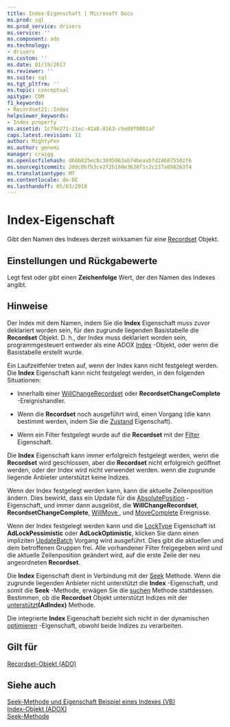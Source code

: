 ```yaml
---
title: Index-Eigenschaft | Microsoft Docs
ms.prod: sql
ms.prod_service: drivers
ms.service: ''
ms.component: ado
ms.technology:
- drivers
ms.custom: ''
ms.date: 01/19/2017
ms.reviewer: ''
ms.suite: sql
ms.tgt_pltfrm: ''
ms.topic: conceptual
apitype: COM
f1_keywords:
- Recordset21::Index
helpviewer_keywords:
- Index property
ms.assetid: 1c79e271-21ec-41a8-8163-c5e89f0001a7
caps.latest.revision: 11
author: MightyPen
ms.author: genemi
manager: craigg
ms.openlocfilehash: d68b825ec8c3695963ab74beaa5fd246875502f6
ms.sourcegitcommit: 2ddc0bfb3ce2f2b160e3638f1c2c237a898263f4
ms.translationtype: MT
ms.contentlocale: de-DE
ms.lasthandoff: 05/03/2018
---
```

# <a name="index-property"></a>Index-Eigenschaft
Gibt den Namen des Indexes derzeit wirksamen für eine [Recordset](../../../ado/reference/ado-api/recordset-object-ado.md) Objekt.  
  
## <a name="settings-and-return-values"></a>Einstellungen und Rückgabewerte  
 Legt fest oder gibt einen **Zeichenfolge** Wert, der den Namen des Indexes angibt.  
  
## <a name="remarks"></a>Hinweise  
 Der Index mit dem Namen, indem Sie die **Index** Eigenschaft muss zuvor deklariert worden sein, für den zugrunde liegenden Basistabelle die **Recordset** Objekt. D. h., der Index muss deklariert worden sein, programmgesteuert entweder als eine ADOX [Index](../../../ado/reference/adox-api/index-object-adox.md) -Objekt, oder wenn die Basistabelle erstellt wurde.  
  
 Ein Laufzeitfehler treten auf, wenn der Index kann nicht festgelegt werden. Die **Index** Eigenschaft kann nicht festgelegt werden, in den folgenden Situationen:  
  
-   Innerhalb einer [WillChangeRecordset](../../../ado/reference/ado-api/willchangerecordset-and-recordsetchangecomplete-events-ado.md) oder **RecordsetChangeComplete** -Ereignishandler.  
  
-   Wenn die **Recordset** noch ausgeführt wird, einen Vorgang (die kann bestimmt werden, indem Sie die [Zustand](../../../ado/reference/ado-api/state-property-ado.md) Eigenschaft).  
  
-   Wenn ein Filter festgelegt wurde auf die **Recordset** mit der [Filter](../../../ado/reference/ado-api/filter-property.md) Eigenschaft.  
  
 Die **Index** Eigenschaft kann immer erfolgreich festgelegt werden, wenn die **Recordset** wird geschlossen, aber die **Recordset** nicht erfolgreich geöffnet werden, oder der Index wird nicht verwendet werden. wenn die zugrunde liegende Anbieter unterstützt keine Indizes.  
  
 Wenn der Index festgelegt werden kann, kann die aktuelle Zeilenposition ändern. Dies bewirkt, dass ein Update für die [AbsolutePosition](../../../ado/reference/ado-api/absoluteposition-property-ado.md) -Eigenschaft, und immer dann ausgelöst, die **WillChangeRecordset**, **RecordsetChangeComplete**, [WillMove ](../../../ado/reference/ado-api/willmove-and-movecomplete-events-ado.md), und [MoveComplete](../../../ado/reference/ado-api/willmove-and-movecomplete-events-ado.md) Ereignisse.  
  
 Wenn der Index festgelegt werden kann und die [LockType](../../../ado/reference/ado-api/locktype-property-ado.md) Eigenschaft ist **AdLockPessimistic** oder **AdLockOptimistic**, klicken Sie dann einen impliziten [UpdateBatch](../../../ado/reference/ado-api/updatebatch-method.md) Vorgang wird ausgeführt. Dies gibt die aktuellen und dem betroffenen Gruppen frei. Alle vorhandener Filter freigegeben wird und die aktuelle Zeilenposition geändert wird, auf die erste Zeile der neu angeordneten **Recordset**.  
  
 Die **Index** Eigenschaft dient in Verbindung mit der [Seek](../../../ado/reference/ado-api/seek-method.md) Methode. Wenn die zugrunde liegenden Anbieter nicht unterstützt die **Index** -Eigenschaft, und somit die **Seek** -Methode, erwägen Sie die [suchen](../../../ado/reference/ado-api/find-method-ado.md) Methode stattdessen. Bestimmen, ob die **Recordset** Objekt unterstützt Indizes mit der [unterstützt](../../../ado/reference/ado-api/supports-method.md)**(AdIndex)** Methode.  
  
 Die integrierte **Index** Eigenschaft bezieht sich nicht in der dynamischen [optimieren](../../../ado/reference/ado-api/optimize-property-dynamic-ado.md) -Eigenschaft, obwohl beide Indizes zu verarbeiten.  
  
## <a name="applies-to"></a>Gilt für  
 [Recordset-Objekt (ADO)](../../../ado/reference/ado-api/recordset-object-ado.md)  
  
## <a name="see-also"></a>Siehe auch  
 [Seek-Methode und Eigenschaft Beispiel eines Indexes (VB)](../../../ado/reference/ado-api/seek-method-and-index-property-example-vb.md)   
 [Index-Objekt (ADOX)](../../../ado/reference/adox-api/index-object-adox.md)   
 [Seek-Methode](../../../ado/reference/ado-api/seek-method.md)
